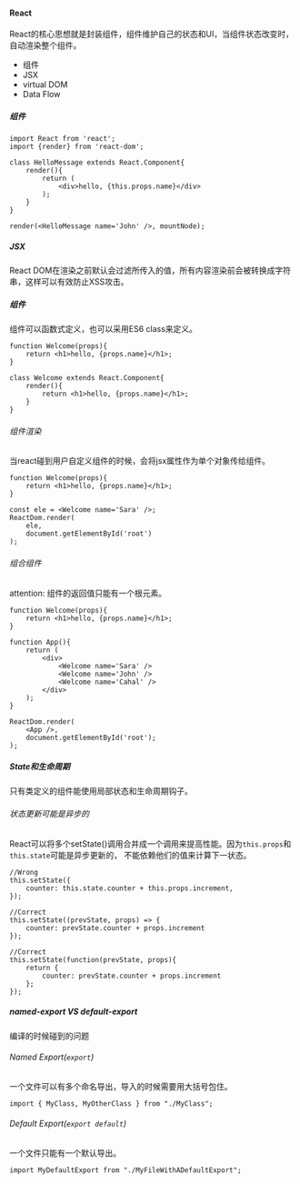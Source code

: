 #### React
React的核心思想就是封装组件，组件维护自己的状态和UI，当组件状态改变时，自动渲染整个组件。
* 组件
* JSX
* virtual DOM
* Data Flow
##### 组件
```
import React from 'react';
import {render} from 'react-dom';

class HelloMessage extends React.Component{
	render(){
		return (
			<div>hello, {this.props.name}</div>
		);
    }
}

render(<HelloMessage name='John' />, mountNode);
```
##### JSX
React DOM在渲染之前默认会过滤所传入的值，所有内容渲染前会被转换成字符串，这样可以有效防止XSS攻击。
##### 组件
组件可以函数式定义，也可以采用ES6 class来定义。
```
function Welcome(props){
	return <h1>hello, {props.name}</h1>;
}

class Welcome extends React.Component{
	render(){
		return <h1>hello, {props.name}</h1>;
	}
}
```
###### 组件渲染
当react碰到用户自定义组件的时候，会将jsx属性作为单个对象传给组件。
```
function Welcome(props){
	return <h1>hello, {props.name}</h1>;
}

const ele = <Welcome name='Sara' />;
ReactDom.render(
	ele, 
	document.getElementById('root')
);
```
###### 组合组件
attention: 组件的返回值只能有一个根元素。
```
function Welcome(props){
	return <h1>hello, {props.name}</h1>;
}

function App(){
	return (
		<div>
			<Welcome name='Sara' />
			<Welcome name='John' />
			<Welcome name='Cahal' />
		</div>
	);
}

ReactDom.render(
	<App />,
	document.getElementById('root');
);
```
##### State和生命周期
只有类定义的组件能使用局部状态和生命周期钩子。
###### 状态更新可能是异步的
React可以将多个setState()调用合并成一个调用来提高性能。因为`this.props`和`this.state`可能是异步更新的，
不能依赖他们的值来计算下一状态。
```
//Wrong
this.setState({
	counter: this.state.counter + this.props.increment,
});

//Correct
this.setState((prevState, props) => {
	counter: prevState.counter + props.increment
});

//Correct
this.setState(function(prevState, props){
	return {
		counter: prevState.counter + props.increment
	};
});
```
##### named-export VS default-export
编译的时候碰到的问题
###### Named Export(`export`)
一个文件可以有多个命名导出，导入的时候需要用大括号包住。
```
import { MyClass, MyOtherClass } from "./MyClass";
```
###### Default Export(`export default`)
一个文件只能有一个默认导出。
```
import MyDefaultExport from "./MyFileWithADefaultExport";
```
